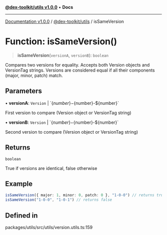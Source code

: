 [**@dex-toolkit/utils v1.0.0**](../README.md) • **Docs**

***

[Documentation v1.0.0](../../../packages.md) / [@dex-toolkit/utils](../README.md) / isSameVersion

# Function: isSameVersion()

> **isSameVersion**(`versionA`, `versionB`): `boolean`

Compares two versions for equality. Accepts both Version objects and VersionTag strings.
Versions are considered equal if all their components (major, minor, patch) match.

## Parameters

• **versionA**: `Version` \| \`$\{number\}-$\{number\}-$\{number\}\`

First version to compare (Version object or VersionTag string)

• **versionB**: `Version` \| \`$\{number\}-$\{number\}-$\{number\}\`

Second version to compare (Version object or VersionTag string)

## Returns

`boolean`

True if versions are identical, false otherwise

## Example

```ts
isSameVersion({ major: 1, minor: 0, patch: 0 }, "1-0-0") // returns true
isSameVersion("1-0-0", "1-0-1") // returns false
```

## Defined in

packages/utils/src/utils/version.utils.ts:159
